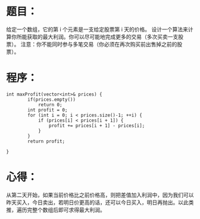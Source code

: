 # 题目：
给定一个数组，它的第 i 个元素是一支给定股票第 i 天的价格。
设计一个算法来计算你所能获取的最大利润。你可以尽可能地完成更多的交易（多次买卖一支股票）。
注意：你不能同时参与多笔交易（你必须在再次购买前出售掉之前的股票）。
# 程序：
~~~
int maxProfit(vector<int>& prices) {
        if(prices.empty())
            return 0;
        int profit = 0;
        for (int i = 0; i < prices.size()-1; ++i) {
            if (prices[i] < prices[i + 1]) {
                profit += prices[i + 1] - prices[i];
            }
        }
        return profit;
    
}
~~~
# 心得：
从第二天开始，如果当前价格比之前价格高，则把差值加入利润中，因为我们可以昨天买入，今日卖出，若明日价更高的话，还可以今日买入，明日再抛出。以此类推，遍历完整个数组后即可求得最大利润。
